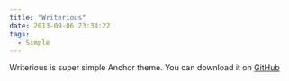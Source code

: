 ```yaml
---
title: "Writerious"
date: 2013-09-06 23:38:22
tags: 
  - Simple
---
```


Writerious is super simple Anchor theme. You can download it on [GitHub](https://github.com/axf/writerious-anchor)
